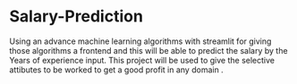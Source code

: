 # Salary-Prediction
Using an advance machine learning algorithms with streamlit for giving those algorithms a frontend and this will be able to predict the  salary by the Years of experience input.  This project will be used to give the selective attibutes to be worked to get a good profit in any domain .
